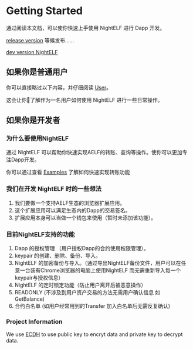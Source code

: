 # Getting Started

通过阅读本文档，可以使你快速上手使用 NightELF 进行 Dapp 开发。

[release version](#)  等候发布......

[dev version NightELF](https://chrome.google.com/webstore/detail/aelf-explorer-extension-d/mlmlhipeonlflbcclinpbmcjdnpnmkpf)

## 如果你是普通用户

你可以直接略过以下内容，并仔细阅读 [User](../User/User.md)。

这会让你了解作为一名用户如何使用 NightELF 进行一些日常操作。

## 如果你是开发者

### 为什么要使用NightELF

通过 NightELF 可以帮助你快速实现AELF的转账、查询等操作。使你可以更加专注Dapp开发。

你可以通过查看 [Examples](../Examples/Examples.md) 了解如何快速实现转账功能


### 我们在开发 NightELF 时的一些想法

1. 我们要做一个支持AELF生态的浏览器扩展应用。
2. 这个扩展应用可以满足生态内的Dapp的交易签名。
3. 扩展应用本身可以当做一个钱包来使用（暂时未添加该功能）。

### 目前NightELF支持的功能

1. Dapp 的授权管理 （用户授权Dapp的合约使用权限管理）。
2. keypair 的创建、删除、备份、导入。
3. NightELF 的加密备份与导入。（通过导出NightELF备份文件，用户可以在任意一台装有Chrome浏览器的电脑上使用NightELF 而无需重新导入每一个keypair与授权信息）
4. NightELF 的定时锁定功能（防止用户离开后被恶意操作）
5. READONLY (不涉及到用户资产交易的方法无需用户确认信息 如 GetBalance)
6. 合约白名单 (如用户经常用到的Transfer 加入白名单后无需反复确认)

### Project Information
We use [ECDH](https://github.com/indutny/elliptic) to use public key to encryt data and private key to decrypt data.
